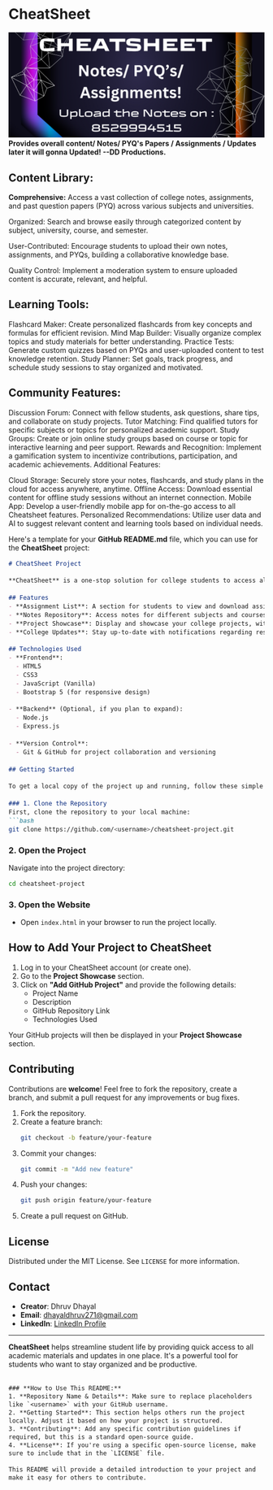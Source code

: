 # CheatSheet
<center><img src="templatess.png",alt=" "></center>
<b>Provides overall content/ Notes/ PYQ's Papers / Assignments / Updates later it will gonna Updated! --DD Productions.</b>

<b><h2>Content Library:</h2></b>

<b>Comprehensive:</b> Access a vast collection of college notes, assignments, and past question papers (PYQ) across various subjects and universities.

Organized: Search and browse easily through categorized content by subject, university, course, and semester.

User-Contributed: Encourage students to upload their own notes, assignments, and PYQs, building a collaborative knowledge base.

Quality Control: Implement a moderation system to ensure uploaded content is accurate, relevant, and helpful.

<b><h2>Learning Tools:</h2></b>

Flashcard Maker: Create personalized flashcards from key concepts and formulas for efficient revision.
Mind Map Builder: Visually organize complex topics and study materials for better understanding.
Practice Tests: Generate custom quizzes based on PYQs and user-uploaded content to test knowledge retention.
Study Planner: Set goals, track progress, and schedule study sessions to stay organized and motivated.

<b><h2>Community Features:</h2></b>

Discussion Forum: Connect with fellow students, ask questions, share tips, and collaborate on study projects.
Tutor Matching: Find qualified tutors for specific subjects or topics for personalized academic support.
Study Groups: Create or join online study groups based on course or topic for interactive learning and peer support.
Rewards and Recognition: Implement a gamification system to incentivize contributions, participation, and academic achievements.
Additional Features:

Cloud Storage: Securely store your notes, flashcards, and study plans in the cloud for access anywhere, anytime.
Offline Access: Download essential content for offline study sessions without an internet connection.
Mobile App: Develop a user-friendly mobile app for on-the-go access to all Cheatsheet features.
Personalized Recommendations: Utilize user data and AI to suggest relevant content and learning tools based on individual needs.


Here's a template for your **GitHub README.md** file, which you can use for the **CheatSheet** project:

```markdown
# CheatSheet Project

**CheatSheet** is a one-stop solution for college students to access all important resources, including notes, assignments, project showcases, and college updates, on a single platform. The aim is to help students who might miss classes, have limited access to resources, or want to stay updated with important announcements.

## Features
- **Assignment List**: A section for students to view and download assignments.
- **Notes Repository**: Access notes for different subjects and courses.
- **Project Showcase**: Display and showcase your college projects, with a link to your GitHub repositories.
- **College Updates**: Stay up-to-date with notifications regarding results, events, and important announcements.

## Technologies Used
- **Frontend**:
  - HTML5
  - CSS3
  - JavaScript (Vanilla)
  - Bootstrap 5 (for responsive design)
  
- **Backend** (Optional, if you plan to expand):
  - Node.js
  - Express.js

- **Version Control**:
  - Git & GitHub for project collaboration and versioning

## Getting Started

To get a local copy of the project up and running, follow these simple steps:

### 1. Clone the Repository
First, clone the repository to your local machine:
```bash
git clone https://github.com/<username>/cheatsheet-project.git
```

### 2. Open the Project
Navigate into the project directory:
```bash
cd cheatsheet-project
```

### 3. Open the Website
- Open `index.html` in your browser to run the project locally.

## How to Add Your Project to CheatSheet
1. Log in to your CheatSheet account (or create one).
2. Go to the **Project Showcase** section.
3. Click on **"Add GitHub Project"** and provide the following details:
   - Project Name
   - Description
   - GitHub Repository Link
   - Technologies Used

Your GitHub projects will then be displayed in your **Project Showcase** section.

## Contributing
Contributions are **welcome**! Feel free to fork the repository, create a branch, and submit a pull request for any improvements or bug fixes.

1. Fork the repository.
2. Create a feature branch:
   ```bash
   git checkout -b feature/your-feature
   ```
3. Commit your changes:
   ```bash
   git commit -m "Add new feature"
   ```
4. Push your changes:
   ```bash
   git push origin feature/your-feature
   ```
5. Create a pull request on GitHub.

## License
Distributed under the MIT License. See `LICENSE` for more information.

## Contact
- **Creator**: Dhruv Dhayal
- **Email**: dhayaldhruv271@gmail.com
- **LinkedIn**: [LinkedIn Profile](https://www.linkedin.com/in/dhruv-dhayal)

---

**CheatSheet** helps streamline student life by providing quick access to all academic materials and updates in one place. It's a powerful tool for students who want to stay organized and be productive.
```

### **How to Use This README:**
1. **Repository Name & Details**: Make sure to replace placeholders like `<username>` with your GitHub username.
2. **Getting Started**: This section helps others run the project locally. Adjust it based on how your project is structured.
3. **Contributing**: Add any specific contribution guidelines if required, but this is a standard open-source guide.
4. **License**: If you're using a specific open-source license, make sure to include that in the `LICENSE` file.

This README will provide a detailed introduction to your project and make it easy for others to contribute.
